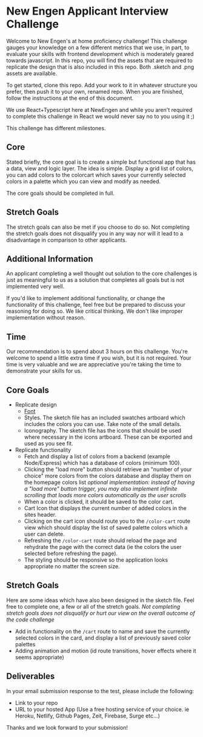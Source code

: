 # New Engen Applicant Interview Challenge

Welcome to New Engen's at home proficiency challenge! This challenge gauges your knowledge on a few different metrics that we use, in part, to evaluate your skills with frontend development which is moderately geared towards javascript. In this repo, you will find the assets that are required to replicate the design that is also included in this repo. Both .sketch and .png assets are available.

To get started, clone this repo. Add your work to it in whatever structure you prefer, then push it to your own, renamed repo.  When you are finished, follow the instructions at the end of this document.

We use React+Typescript here at NewEngen and while you aren't required to complete this challenge in React we would never say no to you using it ;)

This challenge has different milestones.

## Core

Stated briefly, the core goal is to create a simple but functional app that has a data, view and logic layer. The idea is simple. Display a grid list of colors, you can add colors to the colorcart which saves your currently selected colors in a palette which you can view and modify as needed.

The core goals should be completed in full.

## Stretch Goals

The stretch goals can also be met if you choose to do so. Not completing the stretch goals does not disqualify you in any way nor will it lead to a disadvantage in comparison to other applicants.

## Additional Information

An applicant completing a well thought out solution to the core challenges is just as meaningful to us as a solution that completes all goals but is not implemented very well.

If you'd like to implement additional functionality, or change the functionality of this challenge, feel free but be prepared to discuss your reasoning for doing so. We like critical thinking. We don't like improper implementation without reason.

## Time

Our recommendation is to spend about 3 hours on this challenge. You're welcome to spend a little extra time if you wish, but it is not required. Your time is very valuable and we are appreciative you're taking the time to demonstrate your skills for us.

## Core Goals

- Replicate design
  - [Font](./font.md)
  - Styles. The sketch file has an included swatches artboard which includes the colors you can use. Take note of the small details.
  - Iconography. The sketch file has the icons that should be used where necessary in the icons artboard. These can be exported and used as you see fit.
- Replicate functionality
  - Fetch and display a list of colors from a backend (example Node/Express) which has a database of colors (minimum 100).
  - Clicking the "load more" button should retrieve an "number of your choice" more colors from the colors database and display them on the homepage colors list *optional implementation: instead of having a "load more" button trigger, you may also implement infinite scrolling that loads more colors automatically as the user scrolls*
  - When a color is clicked, it should be saved to the color cart.
  - Cart Icon that displays the current number of added colors in the sites header.
  - Clicking on the cart icon should route you to the `/color-cart` route view which should display the list of saved palette colors which a user can delete.
  - Refreshing the `/color-cart` route should reload the page and rehydrate the page with the correct data (ie the colors the user selected before refreshing the page).
  - The styling should be responsive so the application looks appropriate no matter the screen size.

## Stretch Goals
Here are some ideas which have also been designed in the sketch file. Feel free to complete one, a few or all of the stretch goals. *Not completing stretch goals does not disqualify or hurt our view on the overall outcome of the code challenge*
  - Add in functionality on the `/cart` route to name and save the currently selected colors in the card, and display a list of previously saved color palettes
  - Adding animation and motion (id route transitions, hover effects where it seems appropriate)

## Deliverables

In your email submission response to the test, please include the following:

- Link to your repo
- URL to your hosted App (Use a free hosting service of your choice. ie Heroku, Netlify, Github Pages, Zeit, Firebase, Surge etc...)

Thanks and we look forward to your submission!